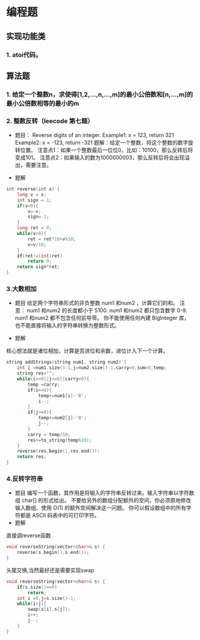 # 编程题

## 实现功能类

### 1. atoi代码。

## 算法题

### 1. 给定一个整数n，求使得[1,2,...,n,...,m]的最小公倍数和[n,...,m]的最小公倍数相等的最小的m

### 2. 整数反转（leecode 第七题）

- 题目：
    Reverse digits of an integer.
    Example1: x = 123, return 321
    Example2: x = -123, return -321
    题解：给定一个整数，将这个整数的数字旋转位置。
    注意点1：如果一个整数最后一位位0，比如：10100，那么反转后将变成101。
    注意点2：如果输入的数为1000000003，那么反转后将会出现溢出，需要注意。

- 题解

```c
int reverse(int x) {
    long v = x;
    int sign = 1;
    if(v<0){
        v=-v;
        sign=-1;
    }
    long ret = 0;
    while(v>0){
        ret = ret*10+v%10;
        v=v/10;
    }
    if(ret!=(int)ret)
        return 0;
    return sign*ret;
}
```

### 3.大数相加

- 题目
    给定两个字符串形式的非负整数 num1 和num2 ，计算它们的和。
    注意：
    num1 和num2 的长度都小于 5100.
    num1 和num2 都只包含数字 0-9.
    num1 和num2 都不包含任何前导零。
    你不能使用任何內建 BigInteger 库， 也不能直接将输入的字符串转换为整数形式。

- 题解

核心想法就是诸位相加，计算是否进位和余数，进位计入下一个计算。

```c
string addStrings(string num1, string num2) {
    int i =num1.size()-1,j=num2.size()-1,carry=0,sum=0,temp;
    string res="";
    while(i>=0||j>=0||carry>0){
        temp =carry;
        if(i>=0){
            temp+=num1[i]-'0';
            i--;
        }
        if(j>=0){
            temp+=num2[j]-'0';
            j--;
        }
        carry = temp/10;
        res+=to_string(temp%10);
    }
    reverse(res.begin(),res.end());
    return res;
}
```

### 4.反转字符串

- 题目
    编写一个函数，其作用是将输入的字符串反转过来。输入字符串以字符数组 char[] 的形式给出。
    不要给另外的数组分配额外的空间，你必须原地修改输入数组、使用 O(1) 的额外空间解决这一问题。
    你可以假设数组中的所有字符都是 ASCII 码表中的可打印字符。
- 题解

直接调reverse函数

```c
void reverseString(vector<char>& s) {
    reverse(s.begin(),s.end());
}
```

头尾交换,当然最好还是需要实现swap

```c
void reverseString(vector<char>& s) {
    if(s.size()==0)
        return;
    int i =0,j=s.size()-1;
    while(i<j){
        swap(s[i],s[j]);
        i++;
        j--;
    }
}
```